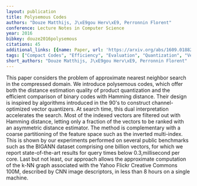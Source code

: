 ```yaml
---
layout: publication
title: Polysemous Codes
authors: "Douze Matthijs, J\xE9gou Herv\xE9, Perronnin Florent"
conference: Lecture Notes in Computer Science
year: 2016
bibkey: douze2016polysemous
citations: 45
additional_links: [{name: Paper, url: 'https://arxiv.org/abs/1609.01882'}]
tags: ["Compact Codes", "Efficiency", "Evaluation", "Quantization", "Vector Indexing"]
short_authors: "Douze Matthijs, J\xE9gou Herv\xE9, Perronnin Florent"
---
```

This paper considers the problem of approximate nearest neighbor search in
the compressed domain. We introduce polysemous codes, which offer both the
distance estimation quality of product quantization and the efficient
comparison of binary codes with Hamming distance. Their design is inspired by
algorithms introduced in the 90's to construct channel-optimized vector
quantizers. At search time, this dual interpretation accelerates the search.
Most of the indexed vectors are filtered out with Hamming distance, letting
only a fraction of the vectors to be ranked with an asymmetric distance
estimator.
  The method is complementary with a coarse partitioning of the feature space
such as the inverted multi-index. This is shown by our experiments performed on
several public benchmarks such as the BIGANN dataset comprising one billion
vectors, for which we report state-of-the-art results for query times below
0.3\,millisecond per core. Last but not least, our approach allows the
approximate computation of the k-NN graph associated with the Yahoo Flickr
Creative Commons 100M, described by CNN image descriptors, in less than 8 hours
on a single machine.
